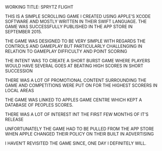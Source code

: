 WORKING TITLE: SPRYTZ FLIGHT

THIS IS A SIMPLE SCROLLING GAME I CREATED USING APPLE’S XCODE SOFTWARE
AND MOSTLY WRITTEN IN THEIR SWIFT LANGUAGE.
THE GAME WAS SUCCESSFULLY PUBLISHED IN THE APP STORE IN SEPTEMBER 2015.

THE GAME WAS DESIGNED TO BE VERY SIMPLE WITH REGARDS THE CONTROLS AND GAMEPLAY
BUT PARTICULARLY CHALLENGING IN RELATION TO GAMEPLAY DIFFICULTY  AND POINT SCORING

THE INTENT WAS TO CREATE A SHORT BURST GAME WHERE PLAYERS WOULD HAVE
SEVERAL GOES AT BEATING HIGH SCORES IN SHORT SUCCESSION

THERE WAS A LOT OF PROMOTIONAL CONTENT SURROUNDING THE GAME AND
COMPETITIONS WERE PUT ON FOR THE HIGHEST SCORERS IN LOCAL AREAS

THE GAME WAS LINKED TO APPLES GAME CENTRE WHICH KEPT A DATABASE OF PEOPLES SCORES.

THERE WAS A LOT OF INTEREST INT THE FIRST FEW MONTHS OF IT’S RELEASE

UNFORTUNATELY THE GAME HAD TO BE PULLED FROM THE APP STORE WHEN APPLE CHANGED
THEIR POLICY ON THEIR BUILT IN ADVERTISING

I HAVEN’T REVISITED THE GAME SINCE, ONE DAY I DEFINITELY WILL.
